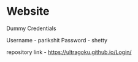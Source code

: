 # Website

Dummy Credentials

Username - parikshit Password - shetty

repository link - https://ultragoku.github.io/Login/
